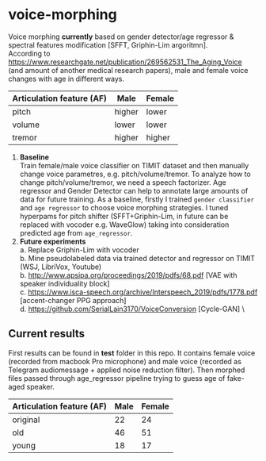 # voice-morphing
Voice morphing **currently** based on gender detector/age regressor &amp; spectral features modification [SFFT, Griphin-Lim argoritmn].\
According to https://www.researchgate.net/publication/269562531_The_Aging_Voice (and amount of another medical research papers), male and female voice changes with age in different ways.

| Articulation feature (AF)  | Male | Female |
| ------------- | ------------- | ------------- |
| pitch  | higher  | lower  |
| volume  | lower  | lower  |
| tremor | higher  | higher  |

1. **Baseline** \
Train female/male voice classifier on TIMIT dataset and then manually change voice parametres, e.g. pitch/volume/tremor.
To analyze how to change pitch/volume/tremor, we need a speech factorizer. Age regressor and Gender Detector can help to annotate large amounts of data for future training. As a baseline, firstly I trained `gender classifier` and `age regressor` to choose voice morphing strategies. I tuned hyperpams for pitch shifter (SFFT+Griphin-Lim, in future can be replaced with vocoder e.g. WaveGlow) taking into consideration predicted age from `age_regressor`. 
2. **Future experiments**\
  a. Replace Griphin-Lim with vocoder \
  b. Mine pseudolabeled data via trained detector and regressor on TIMIT (WSJ, LibriVox, Youtube) \
  b. http://www.apsipa.org/proceedings/2019/pdfs/68.pdf [VAE with speaker individuality block]\
  c. https://www.isca-speech.org/archive/Interspeech_2019/pdfs/1778.pdf [accent-changer PPG approach] \
  d. https://github.com/SerialLain3170/VoiceConversion [Cycle-GAN] \
## Current results
First results can be found in **test** folder in this repo. It contains female voice (recorded from macbook Pro microphone) and male voice (recorded as Telegram audiomessage + applied noise reduction filter). Then morphed files passed through age_regressor pipeline trying to guess age of fake-aged speaker.


| Articulation feature (AF)  | Male | Female |
| ------------- | ------------- | ------------- |
| original | 22 |  24 |  
| old | 46  | 51  |
| young | 18  | 17  |
